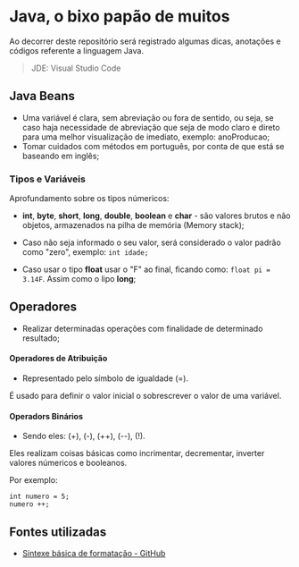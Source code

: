 # Java, o bixo papão de muitos

Ao decorrer deste repositório será registrado algumas dicas, anotações e códigos referente a linguagem Java.

> JDE: Visual Studio Code

## Java Beans

* Uma variável é clara, sem abreviação ou fora de sentido, ou seja, se caso haja necessidade de abreviação que seja de modo claro e direto para uma melhor visualização de imediato, exemplo: anoProducao;
* Tomar cuidados com métodos em português, por conta de que está se baseando em inglês;

### Tipos e Variáveis

Aprofundamento sobre os tipos númericos:

* **int**, **byte**, **short**, **long**, **double**, **boolean** e **char** - são valores brutos e não objetos, armazenados na pilha de memória (Memory stack);

* Caso não seja informado o seu valor, será considerado o valor padrão como "zero", exemplo: ```int idade;```

* Caso usar o tipo **float** usar o "F" ao final, ficando como: ```float pi = 3.14F```. Assim como o lipo **long**;

## Operadores

* Realizar determinadas operações com finalidade de determinado resultado;

#### Operadores de Atribuição

* Representado pelo símbolo de igualdade (=).

É usado para definir o valor inicial o sobrescrever o valor de uma variável.

#### Operadors Binários

* Sendo eles: (+), (-), (++), (--), (!).

Eles realizam coisas básicas como incrimentar, decrementar, inverter valores númericos e booleanos.

Por exemplo: 
```
int numero = 5;
numero ++;
```
            

## Fontes utilizadas
* [Sintexe básica de formatação - GitHub](https://docs.github.com/pt/get-started/writing-on-github/getting-started-with-writing-and-formatting-on-github/basic-writing-and-formatting-syntax)